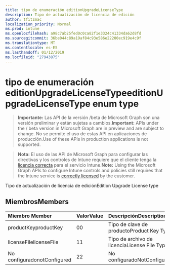 ```yaml
---
title: tipo de enumeración editionUpgradeLicenseType
description: Tipo de actualización de licencia de edición
author: tfitzmac
localization_priority: Normal
ms.prod: intune
ms.openlocfilehash: a98c7ab25fed0c0ca82f1e3324c41334da62d8fd
ms.sourcegitcommit: 36be044c89a19af84c93e586e22200ec919e4c9f
ms.translationtype: MT
ms.contentlocale: es-ES
ms.lasthandoff: 01/12/2019
ms.locfileid: "27943875"
---
```

# <a name="editionupgradelicensetype-enum-type"></a><span data-ttu-id="cbc46-103">tipo de enumeración editionUpgradeLicenseType</span><span class="sxs-lookup"><span data-stu-id="cbc46-103">editionUpgradeLicenseType enum type</span></span>

> <span data-ttu-id="cbc46-104">**Importante:** Las API de la versión /beta de Microsoft Graph son una versión preliminar y están sujetas a cambios.</span><span class="sxs-lookup"><span data-stu-id="cbc46-104">**Important:** APIs under the / beta version in Microsoft Graph are in preview and are subject to change.</span></span> <span data-ttu-id="cbc46-105">No se permite el uso de estas API en aplicaciones de producción.</span><span class="sxs-lookup"><span data-stu-id="cbc46-105">Use of these APIs in production applications is not supported.</span></span>

> <span data-ttu-id="cbc46-106">**Nota:** El uso de las API de Microsoft Graph para configurar las directivas y los controles de Intune requiere que el cliente tenga la [licencia correcta](https://go.microsoft.com/fwlink/?linkid=839381) para el servicio Intune.</span><span class="sxs-lookup"><span data-stu-id="cbc46-106">**Note:** Using the Microsoft Graph APIs to configure Intune controls and policies still requires that the Intune service is [correctly licensed](https://go.microsoft.com/fwlink/?linkid=839381) by the customer.</span></span>

<span data-ttu-id="cbc46-107">Tipo de actualización de licencia de edición</span><span class="sxs-lookup"><span data-stu-id="cbc46-107">Edition Upgrade License type</span></span>
## <a name="members"></a><span data-ttu-id="cbc46-108">Miembros</span><span class="sxs-lookup"><span data-stu-id="cbc46-108">Members</span></span>
|<span data-ttu-id="cbc46-109">Miembro	</span><span class="sxs-lookup"><span data-stu-id="cbc46-109">Member</span></span>|<span data-ttu-id="cbc46-110">Valor</span><span class="sxs-lookup"><span data-stu-id="cbc46-110">Value</span></span>|<span data-ttu-id="cbc46-111">Descripción</span><span class="sxs-lookup"><span data-stu-id="cbc46-111">Description</span></span>|
|:---|:---|:---|
|<span data-ttu-id="cbc46-112">productKey</span><span class="sxs-lookup"><span data-stu-id="cbc46-112">productKey</span></span>|<span data-ttu-id="cbc46-113">0</span><span class="sxs-lookup"><span data-stu-id="cbc46-113">0</span></span>|<span data-ttu-id="cbc46-114">Tipo de clave de producto</span><span class="sxs-lookup"><span data-stu-id="cbc46-114">Product Key Type</span></span>|
|<span data-ttu-id="cbc46-115">licenseFile</span><span class="sxs-lookup"><span data-stu-id="cbc46-115">licenseFile</span></span>|<span data-ttu-id="cbc46-116">1</span><span class="sxs-lookup"><span data-stu-id="cbc46-116">1</span></span>|<span data-ttu-id="cbc46-117">Tipo de archivo de licencia</span><span class="sxs-lookup"><span data-stu-id="cbc46-117">License File Type</span></span>|
|<span data-ttu-id="cbc46-118">No configurado</span><span class="sxs-lookup"><span data-stu-id="cbc46-118">notConfigured</span></span>|<span data-ttu-id="cbc46-119">2</span><span class="sxs-lookup"><span data-stu-id="cbc46-119">2</span></span>|<span data-ttu-id="cbc46-120">No configurado</span><span class="sxs-lookup"><span data-stu-id="cbc46-120">NotConfigured</span></span>|





